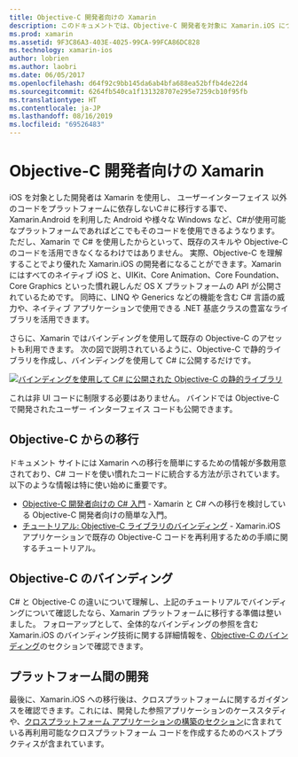 ```yaml
---
title: Objective-C 開発者向けの Xamarin
description: このドキュメントでは、Objective-C 開発者を対象に Xamarin.iOS について説明しています。 Objective-C から C# に移行する方法、C# で使用するために Objective-C ライブラリをバインドする方法、クロスプラットフォーム モバイル アプリケーションをビルドする方法について説明したガイドにリンクされています。
ms.prod: xamarin
ms.assetid: 9F3C86A3-403E-4025-99CA-99FCA86DC828
ms.technology: xamarin-ios
author: lobrien
ms.author: laobri
ms.date: 06/05/2017
ms.openlocfilehash: d64f92c9bb145da6ab4bfa688ea52bffb4de22d4
ms.sourcegitcommit: 6264fb540ca1f131328707e295e7259cb10f95fb
ms.translationtype: HT
ms.contentlocale: ja-JP
ms.lasthandoff: 08/16/2019
ms.locfileid: "69526483"
---
```

# <a name="xamarin-for-objective-c-developers"></a>Objective-C 開発者向けの Xamarin

iOS を対象とした開発者は Xamarin を使用し、 ユーザーインターフェイス 以外のコードをプラットフォームに依存しないC＃に移行する事で、Xamarin.Android を利用した Android や様々な Windows など、C#が使用可能なプラットフォームであればどこでもそのコードを使用できるようなります。 ただし、Xamarin で C# を使用したからといって、既存のスキルや Objective-C のコードを活用できなくなるわけではありません。 実際、Objective-C を理解することでより優れた Xamarin.iOS の開発者になることができます。Xamarin にはすべてのネイティブ iOS と、UIKit、Core Animation、Core Foundation、Core Graphics といった慣れ親しんだ OS X プラットフォームの API が公開されているためです。 同時に、LINQ や Generics などの機能を含む C# 言語の威力や、ネイティブ アプリケーションで使用できる .NET 基底クラスの豊富なライブラリを活用できます。

さらに、Xamarin ではバインディングを使用して既存の Objective-C のアセットも利用できます。 次の図で説明されているように、Objective-C で静的ライブラリを作成し、バインディングを使用して C# に公開するだけです。

 [![](images/01-bindings.png "バインディングを使用して C# に公開された Objective-C の静的ライブラリ")](images/01-bindings.png#lightbox)

これは非 UI コードに制限する必要はありません。 バインドでは Objective-C で開発されたユーザー インターフェイス コードも公開できます。

## <a name="transitioning-from-objective-c"></a>Objective-C からの移行

ドキュメント サイトには Xamarin への移行を簡単にするための情報が多数用意されており、C# コードを使い慣れたコードに統合する方法が示されています。 以下のような情報は特に使い始めに重要です。

- [Objective-C 開発者向けの C# 入門](primer.md) - Xamarin と C# への移行を検討している Objective-C 開発者向けの簡単な入門。 
- [チュートリアル: Objective-C ライブラリのバインディング](~/ios/platform/binding-objective-c/walkthrough.md) - Xamarin.iOS アプリケーションで既存の Objective-C コードを再利用するための手順に関するチュートリアル。 


## <a name="binding-objective-c"></a>Objective-C のバインディング

C# と Objective-C の違いについて理解し、上記のチュートリアルでバインディングについて確認したなら、Xamarin プラットフォームに移行する準備は整いました。 フォローアップとして、全体的なバインディングの参照を含む Xamarin.iOS のバインディング技術に関する詳細情報を、[Objective-C のバインディング](~/ios/platform/binding-objective-c/index.md)のセクションで確認できます。

## <a name="cross-platform-development"></a>プラットフォーム間の開発

最後に、Xamarin.iOS への移行後は、クロスプラットフォームに関するガイダンスを確認できます。これには、開発した参照アプリケーションのケーススタディや、[クロスプラットフォーム アプリケーションの構築のセクション](~/cross-platform/app-fundamentals/building-cross-platform-applications/index.md)に含まれている再利用可能なクロスプラットフォーム コードを作成するためのベストプラクティスが含まれています。
